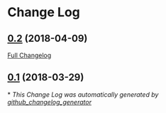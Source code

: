 # Change Log

## [0.2](https://github.com/gordonbanderson/flickr/tree/0.2) (2018-04-09)
[Full Changelog](https://github.com/gordonbanderson/flickr/compare/0.1...0.2)

## [0.1](https://github.com/gordonbanderson/flickr/tree/0.1) (2018-03-29)


\* *This Change Log was automatically generated by [github_changelog_generator](https://github.com/skywinder/Github-Changelog-Generator)*